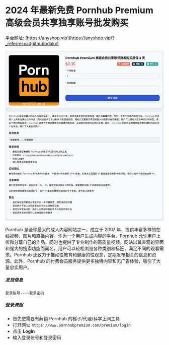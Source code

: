 # 2024 年最新免费 Pornhub Premium 高级会员共享独享账号批发购买

平台网址: [https://anyshop.vip](https://anyshop.vip/?_referrer=adgithubbdakx)

![anyshop-pornhub](anyshop-pornhub.png)

Pornhub 是全球最大的成人内容网站之一，成立于 2007 年，提供丰富多样的在线视频、图片和直播内容。作为一个用户生成内容的平台，Pornhub 允许用户上传和分享自己的作品，同时也提供了专业制作的高质量视频。网站以其直观的界面和强大的搜索功能而闻名，用户可以轻松浏览各种类别和标签，满足不同的观看需求。Pornhub 还致力于推动性教育和健康的性观念，定期发布相关的信息和资源。此外，Pornhub 的付费会员服务提供更多独特内容和无广告体验，吸引了大量忠实用户。

##### 发货信息

```
登录账号----登录密码
```

##### 登录流程

- 首先您需要有解锁 Pornhub 的梯子/代理/科学上网工具
- 打开网址 `https://www.pornhubpremium.com/premium/login`
- 点击 **Login**
- 输入登录账号和登录密码
